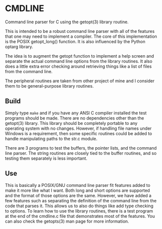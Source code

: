 # CMDLINE
Command line parser for C using the getopt(3) library routine.

This is intended to be a robust command line parser with all of the features that one may need to implement a compiler. The core of this implementation is the POSIX getopt_long() function. It is also influenced by the Python optarg library. 

The idea is to augment the getopt function to implement a help screen and separate the actual command line options from the library routines. It also does a little extra error checking around retrieving things like a list of files from the command line.

The peripheral routines are taken from other project of mine and I consider them to be general-purpose library routines. 

## Build
Simply type ``make`` and if you have any ANSI C compiler installed the test programs should be made. There are no dependencies other than the getopt(3) library. This library should be completely portable to any operating system with no changes. However, if handling file names under Windows is a requirement, then some specific routines could be added to handle manipulating paths to the str.c module.

There are 3 programs to test the buffers, the pointer lists, and the command line parser. The string routines are closely tied to the buffer routines, and so testing them separately is less important.

## Use
This is basically a POSIX/GNU command line parser fit features added to make it more like what I want. Both long and short options are supported and the format of those options are the same. However, we have added a few features such as separating the definition of the command line from the code that parses it. This allows us to also do things like add type checking to options. To learn how to use the library routines, there is a test program at the end of the cmdline.c file that demonstrates most of the features. You can also check the getopts(3) man page for more information.
